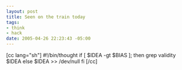 ```yaml
--- 
layout: post
title: Seen on the train today
tags: 
- think
- hack
date: 2005-04-26 22:23:43 -05:00
---
```

[cc lang="sh"]
#!/bin/thought
if [ $IDEA -gt $BIAS ]; then
grep validity $IDEA
else
$IDEA &gt;&gt; /dev/null
fi
[/cc]
